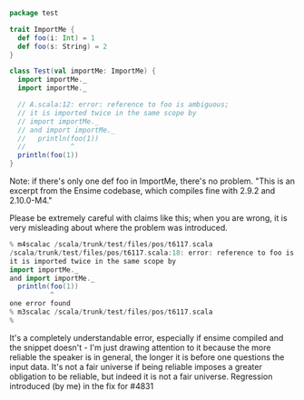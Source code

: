 ```scala
package test

trait ImportMe {
  def foo(i: Int) = 1
  def foo(s: String) = 2
}

class Test(val importMe: ImportMe) {
  import importMe._
  import importMe._

  // A.scala:12: error: reference to foo is ambiguous;
  // it is imported twice in the same scope by
  // import importMe._
  // and import importMe._
  //   println(foo(1))
  //           ^
  println(foo(1))
}
```

Note: if there's only one def foo in ImportMe, there's no problem.
"This is an excerpt from the Ensime codebase, which compiles fine with 2.9.2 and 2.10.0-M4."

Please be extremely careful with claims like this; when you are wrong, it is very misleading about where the problem was introduced.
```scala
% m4scalac /scala/trunk/test/files/pos/t6117.scala 
/scala/trunk/test/files/pos/t6117.scala:18: error: reference to foo is ambiguous;
it is imported twice in the same scope by
import importMe._
and import importMe._
  println(foo(1))
          ^
one error found
% m3scalac /scala/trunk/test/files/pos/t6117.scala 
%
```
It's a completely understandable error, especially if ensime compiled and the snippet doesn't - I'm just drawing attention to it because the more reliable the speaker is in general, the longer it is before one questions the input data.  It's not a fair universe if being reliable imposes a greater obligation to be reliable, but indeed it is not a fair universe.
Regression introduced (by me) in the fix for #4831
